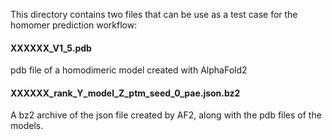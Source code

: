 
This directory contains two files that can be use as a test case for the homomer prediction workflow:

#### XXXXXX_V1_5.pdb 

pdb file of a homodimeric model created with AlphaFold2

#### XXXXXX_rank_Y_model_Z_ptm_seed_0_pae.json.bz2

A bz2 archive of the json file created by AF2, along with the pdb files of the models.

